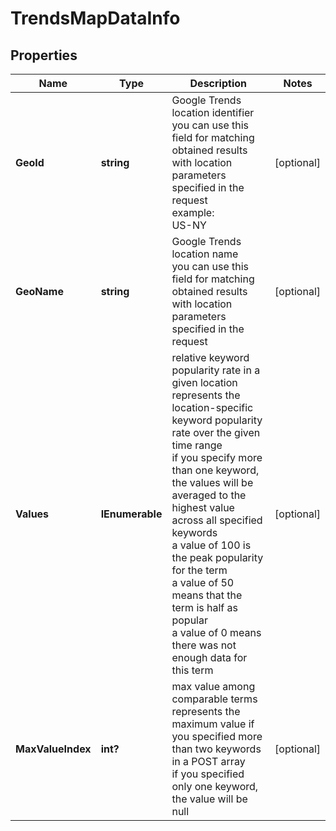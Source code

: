 # TrendsMapDataInfo


## Properties

| Name | Type | Description | Notes |
|------------ | ------------- | ------------- | -------------|
**GeoId** | **string** | Google Trends location identifier<br>you can use this field for matching obtained results with location parameters specified in the request<br>example:<br>US-NY |[optional]|
**GeoName** | **string** | Google Trends location name<br>you can use this field for matching obtained results with location parameters specified in the request |[optional]|
**Values** | **IEnumerable<string>** | relative keyword popularity rate in a given location<br>represents the location-specific keyword popularity rate over the given time range<br>if you specify more than one keyword, the values will be averaged to the highest value across all specified keywords<br>a value of 100 is the peak popularity for the term<br>a value of 50 means that the term is half as popular<br>a value of 0 means there was not enough data for this term |[optional]|
**MaxValueIndex** | **int?** | max value among comparable terms<br>represents the maximum value if you specified more than two keywords in a POST array<br>if you specified only one keyword, the value will be null |[optional]|